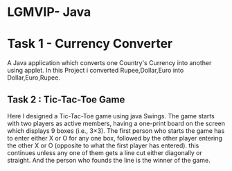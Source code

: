 # LGMVIP- Java

<h1>Task 1 - Currency Converter</h1>
A Java application which converts one Country's Currency into another using applet.
In this Project i converted Rupee,Dollar,Euro into Dollar,Euro,Rupee.

<h2>Task 2 : Tic-Tac-Toe Game </h1>
Here I designed a Tic-Tac-Toe game using java Swings.
The game starts with two players as active members, having a one-print board on the screen which displays 9 boxes (i.e., 3×3). The first person who starts the game has to enter either X or O for any one box, followed by the other player entering the other X or O (opposite to what the first player has entered). this continues unless any one of them gets a line cut either diagonally or straight. And the person who founds the line is the winner of the game.
